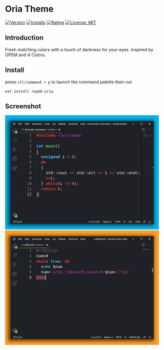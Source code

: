 # Oria Theme

[![Version](https://img.shields.io/visual-studio-marketplace/v/gpem.4-colours?color=02b3e9)](https://marketplace.visualstudio.com/items?itemName=gpem.4-colours)  [![Installs](https://img.shields.io/visual-studio-marketplace/i/gpem.4-colours?color=eb9022)](https://marketplace.visualstudio.com/items?itemName=gpem.4-colours)  [![Rating](https://img.shields.io/visual-studio-marketplace/stars/gpem.4-colours?color=FF203B)](https://marketplace.visualstudio.com/items?itemName=gpem.4-colours)  [![License: MIT](https://img.shields.io/github/license/Germain-Gadel/4-colours?color=41ce3c)](https://opensource.org/licenses/MIT)


## Introduction
Fresh matching colors with a touch of darkness for your eyes. Inspired by GPEM and 4 Colors.

## Install
press `ctl/command + p` to launch the command palette then run
```
ext install rayk0.oria
```

## Screenshot
![C Screenshot](https://github.com/Germain-Gadel/4-colours/raw/master/images/Blue.png)
![React.js Screenshot](https://github.com/Germain-Gadel/4-colours/raw/master/images/Orange.png)
